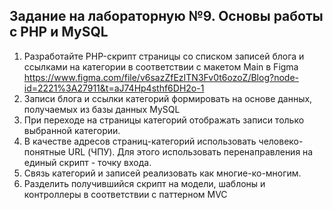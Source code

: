 ## Задание на лабораторную №9. Основы работы с PHP и MySQL

1. Разработайте PHP-скрипт страницы со списком записей блога и ссылками на категории в соответствии с макетом Main в Figma https://www.figma.com/file/v6sazZfEzITN3Fv0t6ozoZ/Blog?node-id=2221%3A27911&t=aJ74Hp4sthf6DH2o-1 
2. Записи блога и ссылки категорий формировать на основе данных, получаемых из базы данных MySQL
3. При переходе на страницы категорий отображать записи только выбранной категории. 
4. В качестве адресов страниц-категорий использовать человеко-понятные URL (ЧПУ). Для этого использовать перенаправления на единый скрипт - точку входа.
6. Связь категорий и записей реализовать как многие-ко-многим.
7. Разделить получившийся скрипт на модели, шаблоны и контроллеры в соответствии с паттерном MVC
